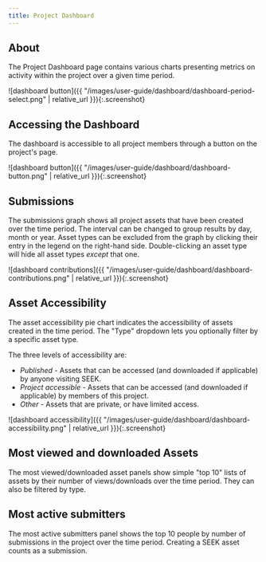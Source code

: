 ```yaml
---
title: Project Dashboard
---
```



## About

The Project Dashboard page contains various charts presenting metrics on activity within the project over a given time period.

![dashboard button]({{ "/images/user-guide/dashboard/dashboard-period-select.png" | relative_url }}){:.screenshot}

## Accessing the Dashboard

The dashboard is accessible to all project members through a button on the project's page.

![dashboard button]({{ "/images/user-guide/dashboard/dashboard-button.png" | relative_url }}){:.screenshot}

## Submissions

The submissions graph shows all project assets that have been created over the time period. The interval can be changed to group results by day, month or year. Asset types can be excluded from the graph by clicking their entry in the legend on the right-hand side. Double-clicking an asset type will hide all asset types *except* that one.

![dashboard contributions]({{ "/images/user-guide/dashboard/dashboard-contributions.png" | relative_url }}){:.screenshot}

## Asset Accessibility

The asset accessibility pie chart indicates the accessibility of assets created in the time period. The "Type" dropdown lets you optionally filter by a specific asset type.

The three levels of accessibility are:

 * *Published* - Assets that can be accessed (and downloaded if applicable) by anyone visiting SEEK.
 * *Project accessible* - Assets that can be accessed (and downloaded if applicable) by members of this project.
 * *Other* - Assets that are private, or have limited access.

![dashboard accessibility]({{ "/images/user-guide/dashboard/dashboard-accessibility.png" | relative_url }}){:.screenshot}

## Most viewed and downloaded Assets

The most viewed/downloaded asset panels show simple "top 10" lists of assets by their number of views/downloads over the time period. They can also be filtered by type.

## Most active submitters

The most active submitters panel shows the top 10 people by number of submissions in the project over the time period. Creating a SEEK asset counts as a submission.

